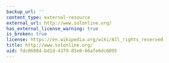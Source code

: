 ```yaml
---
backup_url: ''
content_type: external-resource
external_url: http://www.solonline.org/
has_external_license_warning: true
is_broken: true
license: https://en.wikipedia.org/wiki/All_rights_reserved
title: http://www.solonline.org/
uid: fdc06904-bd1d-4379-85e0-66afe6dc6095
---
```

